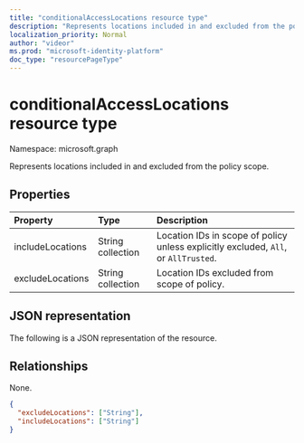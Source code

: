 ```yaml
---
title: "conditionalAccessLocations resource type"
description: "Represents locations included in and excluded from the policy scope."
localization_priority: Normal
author: "videor"
ms.prod: "microsoft-identity-platform"
doc_type: "resourcePageType"
---
```


# conditionalAccessLocations resource type

Namespace: microsoft.graph

Represents locations included in and excluded from the policy scope.

## Properties

| Property     | Type        | Description |
|:-------------|:------------|:------------|
| includeLocations | String collection | Location IDs in scope of policy unless explicitly excluded, `All`, or `AllTrusted`. |
| excludeLocations | String collection | Location IDs excluded from scope of policy. |

## JSON representation

The following is a JSON representation of the resource.

## Relationships

None.

<!-- {
  "blockType": "resource",
  "optionalProperties": [
    "includeLocations",
    "excludeLocations"
  ],
  "@odata.type": "microsoft.graph.conditionalAccessLocations",
  "baseType": null
}-->

```json
{
  "excludeLocations": ["String"],
  "includeLocations": ["String"]
}
```

<!-- uuid: 16cd6b66-4b1a-43a1-adaf-3a886856ed98
2019-02-04 14:57:30 UTC -->
<!-- {
  "type": "#page.annotation",
  "description": "conditionalAccessLocations resource",
  "keywords": "",
  "section": "documentation",
  "tocPath": ""
}-->

